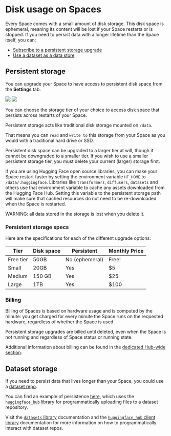 # Disk usage on Spaces

Every Space comes with a small amount of disk storage. This disk space is ephemeral, meaning its content will be lost if your Space restarts or is stopped.
If you need to persist data with a longer lifetime than the Space itself, you can:
- [Subscribe to a persistent storage upgrade](#persistent-storage)
- [Use a dataset as a data store](#dataset-storage)

## Persistent storage

You can upgrade your Space to have access to persistent disk space from the **Settings** tab.


<div class="flex justify-center">
<img class="block dark:hidden" src="https://huggingface.co/datasets/huggingface/documentation-images/resolve/main/hub/spaces-storage-settings.png"/>
<img class="hidden dark:block" src="https://huggingface.co/datasets/huggingface/documentation-images/resolve/main/hub/spaces-storage-settings-dark.png"/>
</div>

You can choose the storage tier of your choice to access disk space that persists across restarts of your Space.

Persistent storage acts like traditional disk storage mounted on `/data`.

That means you can `read` and `write to` this storage from your Space as you would with a traditional hard drive or SSD.

Persistent disk space can be upgraded to a larger tier at will, though it cannot be downgraded to a smaller tier. If you wish to use a smaller persistent storage tier, you must delete your current (larger) storage first.

If you are using Hugging Face open source libraries, you can make your Space restart faster by setting the environment variable `HF_HOME` to `/data/.huggingface`. Libraries like `transformers`, `diffusers`, `datasets` and others use that environment variable to cache any assets downloaded from the Hugging Face Hub. Setting this variable to the persistent storage path will make sure that cached resources do not need to be re-downloaded when the Space is restarted. 

<Tip warning={true}>
	WARNING: all data stored in the storage is lost when you delete it.
</Tip>

### Persistent storage specs

Here are the specifications for each of the different upgrade options:

| **Tier**        	| **Disk space** 	| **Persistent** 	| **Monthly Price** 	|
|------------------	|------------------	|------------------	|----------------------	|
| Free tier        	| 50GB            	| No (ephemeral)  	| Free!                	|
| Small           	| 20GB             	| Yes           	| $5                	|
| Medium         	| 150 GB           	| Yes           	| $25                	|
| Large         	| 1TB              	| Yes           	| $100                	|


### Billing

Billing of Spaces is based on hardware usage and is computed by the minute: you get charged for every minute the Space runs on the requested hardware, regardless of whether the Space is used.

Persistent storage upgrades are billed until deleted, even when the Space is not running and regardless of Space status or running state.

Additional information about billing can be found in the [dedicated Hub-wide section](./billing).

## Dataset storage

If you need to persist data that lives longer than your Space, you could use a [dataset repo](./datasets).

You can find an example of persistence [here](https://huggingface.co/spaces/julien-c/persistent-data), which uses the [`huggingface_hub` library](https://huggingface.co/docs/huggingface_hub/index) for programmatically uploading files to a dataset repository.

Visit the [`datasets` library](https://huggingface.co/docs/datasets/index) documentation and the [`huggingface_hub` client library](https://huggingface.co/docs/huggingface_hub/index) 
documentation for more information on how to programmatically interact with dataset repos.

